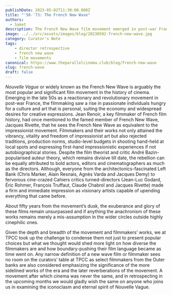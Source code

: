 ```yaml
---
publishDate: 2023-05-02T11:30:00.000Z
title: "'58-'73: The French New Wave"
authors:
  - Saket
description: The French New Wave film movement emerged in post-war France as a reaction to traditions & norms resulting in personal works that remain influential even today.
image: ../../src/assets/images/blog/20230502-french-new-wave.jpg
category: Curator's Note
tags:
    - director retrospective
    - french new wave
    - film movements
canonical: https://www.theparallelcinema.club/blog/french-new-wave
slug: french-wave
draft: false
---
```


*Nouvelle Vague* or widely known as the French New Wave is arguably the most popular and significant film movement in the history of cinema. Emerging in the late 50s as a reactionary and revolutionary movement in post-war France, the filmmaking saw a rise in passionate individuals hungry for a culture and art that is personal, suiting the economy and widespread desires for creative expressions. Jean Renoir, a key filmmaker of French film history, had once mentioned to the famed member of French New Wave, Jacques Rivette, that he sees the French New Wave as equivalent to the impressionist movement. Filmmakers and their works not only attained the vibrancy, vitality and freedom of impressionist art but also rejected traditions, production norms, studio-level budgets in shooting hand-held at local spots and expressing first-hand impressionistic experiences if not autobiographical stories. Despite the film theorist and critic André Bazin-popularised auteur theory, which remains divisive till date, the rebellion can be equally attributed to bold actors, editors and cinematographers as much as the directors. Although, everyone from the architectonics-fascinated Left Bank (Chris Marker, Alain Resnais, Agnès Varda and Jacques Demy) to fervorous cine-crazed Cahiers critics turned-directors (Jean-Luc Godard, Éric Rohmer, François Truffaut, Claude Chabrol and Jacques Rivette) made a firm and immediate impression as visionary artists capable of upending everything that came before.

About fifty years from the movement’s dusk, the exuberance and glory of these films remain unsurpassed and if anything the anachronism of these works remains merely a mis-assumption in the wider circles outside highly cinephilic ones.

Given the depth and breadth of the movement and filmmakers’ works, we at TPCC took up the challenge to condense them not just to present popular choices but what we thought would shed more light on how diverse the filmmakers are and how boundary-pushing their film language became as time went on. Any narrow definition of a new wave film or filmmaker sees no room on the curators’ table at TPCC as select filmmakers from the Outer banks are also considered emphasizing the significance of the more sidelined works of the era and the later reverberations of the movement. A movement after which cinema was never the same, and in retrospecting in the upcoming months we would gladly wish the same on anyone who joins us in examining the iconoclasm and eternal spirit of Nouvelle Vague.

